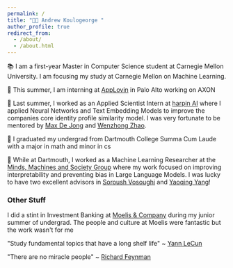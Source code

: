 ```yaml
---
permalink: /
title: "👋🏽 Andrew Koulogeorge "
author_profile: true
redirect_from: 
  - /about/
  - /about.html
---
```


📚 I am a first-year Master in Computer Science student at Carnegie Mellon University. I am focusing my study at Carnegie Mellon on Machine Learning.

📱 This summer, I am interning at [AppLovin](https://www.applovin.com) in Palo Alto working on AXON

💼 Last summer, I worked as an Applied Scientist Intern at [harpin AI](https://harpin.ai) where I applied Neural Networks and Text Embedding Models to improve the companies core identity profile similarity model. I was very fortunate to be mentored by [Max De Jong](https://www.linkedin.com/in/maxwelldejong/) and [Wenzhong Zhao](https://www.linkedin.com/in/wenzhong-zhao-780a115/).

🌲 I graduated my undergrad from Dartmouth College Summa Cum Laude with a major in math and minor in cs

🔬 While at Dartmouth, I worked as a Machine Learning Researcher at the [Minds, Machines and Society Group](https://www.cs.dartmouth.edu/~soroush/) where my work focused on improving interpretability and preventing bias in Large Language Models. I was lucky to have two excellent advisors in [Soroush Vosoughi](https://scholar.google.com/citations?user=45DAXkwAAAAJ&hl=en) and [Yaoqing Yang](https://sites.google.com/site/yangyaoqingcmu/)!


### Other Stuff
I did a stint in Investment Banking at [Moelis & Company](https://www.moelis.com) during my junior summer of undergrad. The people and culture at Moelis were fantastic but the work wasn't for me

"Study fundamental topics that have a long shelf life" ~ [Yann LeCun](https://x.com/ylecun/status/1849116664568373384)

"There are no miracle people" ~ [Richard Feynman](https://www.youtube.com/watch?v=IIDLcaQVMqw)

